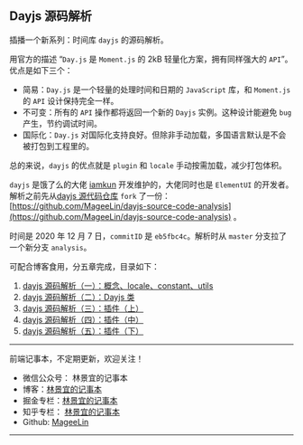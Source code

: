 ## Dayjs 源码解析

插播一个新系列：时间库 `dayjs` 的源码解析。

用官方的描述 “`Day.js` 是 `Moment.js` 的 2kB 轻量化方案，拥有同样强大的 `API`”。优点是如下三个：

- 简易：`Day.js` 是一个轻量的处理时间和日期的 `JavaScript` 库，和 `Moment.js` 的 `API` 设计保持完全一样。
- 不可变：所有的 `API` 操作都将返回一个新的 `Dayjs` 实例。这种设计能避免 `bug` 产生，节约调试时间。
- 国际化：`Day.js` 对国际化支持良好。但除非手动加载，多国语言默认是不会被打包到工程里的。

总的来说，`dayjs` 的优点就是 `plugin` 和 `locale` 手动按需加载，减少打包体积。

`dayjs` 是饿了么的大佬 [iamkun](https://github.com/iamkun) 开发维护的，大佬同时也是 `ElementUI` 的开发者。解析之前先从[dayjs 源代码仓库](https://github.com/iamkun/dayjs) `fork` 了一份：[https://github.com/MageeLin/dayjs-source-code-analysis](https://github.com/MageeLin/dayjs-source-code-analysis) 。

时间是 2020 年 12 月 7 日，`commitID` 是 `eb5fbc4c`。解析时从 `master` 分支拉了一个新分支 `analysis`。

<!-- more -->

可配合博客食用，分五章完成，目录如下：

1. [dayjs 源码解析（一）：概念、locale、constant、utils](https://linjingyi.cn/posts/23c2cdd0.html)
2. [dayjs 源码解析（二）：Dayjs 类](https://linjingyi.cn/posts/f281eaca.html)
3. [dayjs 源码解析（三）：插件（上）](https://linjingyi.cn/posts/19fc094a.html)
4. [dayjs 源码解析（四）：插件（中）](https://linjingyi.cn/posts/24199ecd.html)
5. [dayjs 源码解析（五）：插件（下）](https://linjingyi.cn/posts/a1406e2f.html)


---

前端记事本，不定期更新，欢迎关注！

- 微信公众号： 林景宜的记事本
- 博客：[林景宜的记事本](https://linjingyi.cn)
- 掘金专栏：[林景宜的记事本](https://juejin.im/user/404232342875966/posts)
- 知乎专栏： [林景宜的记事本](https://www.zhihu.com/column/linjy-note)
- Github: [MageeLin](https://github.com/MageeLin)

---
